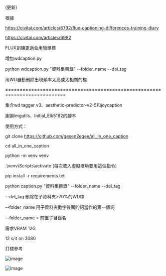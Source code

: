 (更新)

根據

https://civitai.com/articles/6792/flux-captioning-differences-training-diary

https://civitai.com/articles/6982


FLUX訓練更適合用簡單標

增加wdcaption.py

python wdcaption.py "資料集目錄" --folder_name --del_tag

用WD自動刪除出現頻率太高或太相關的標




===========================================================================


集合wd tagger v3、aesthetic-predictor-v2-5和joycaption

謝謝imgutils、Initial_Elk5162的腳本


使用方式：


git clone https://github.com/gesen2egee/all_in_one_caption

cd all_in_one_caption

python -m venv venv

.\venv\Scripts\activate (每次載入虛擬環境要用這個指令)

pip install -r requirements.txt

python caption.py "資料集目錄" --folder_name --del_tag


--del_tag 刪除在子資料夾>70%的WD標

--folder_name 用子資料夾數字後面的詞當作的第一個詞

--folder_name = 前置子目錄名


需求VRAM 12G

12 s/it on 3080

打標參考

![image](https://github.com/user-attachments/assets/4f4f4488-e036-4aaa-9324-829f18cb7491)

![image](https://github.com/user-attachments/assets/2063eff4-0eed-402d-b91a-bc1c36476432)

